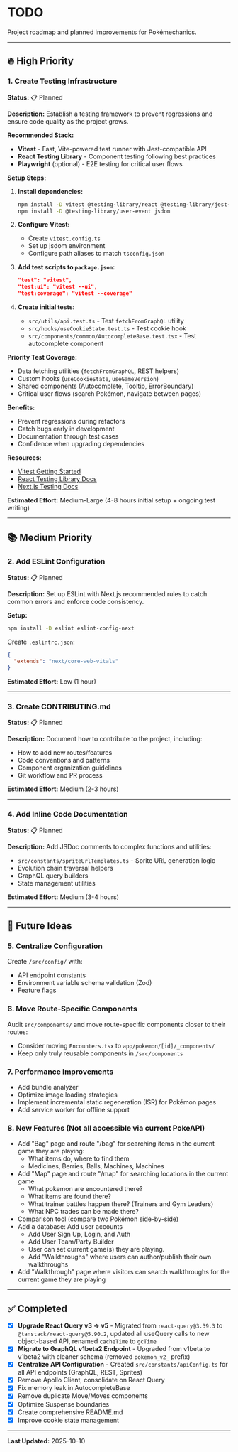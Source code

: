 # TODO

Project roadmap and planned improvements for Pokémechanics.

---

## 🔥 High Priority

### 1. Create Testing Infrastructure

**Status:** 📋 Planned

**Description:**
Establish a testing framework to prevent regressions and ensure code quality as the project grows.

**Recommended Stack:**

- **Vitest** - Fast, Vite-powered test runner with Jest-compatible API
- **React Testing Library** - Component testing following best practices
- **Playwright** (optional) - E2E testing for critical user flows

**Setup Steps:**

1. **Install dependencies:**

   ```bash
   npm install -D vitest @testing-library/react @testing-library/jest-dom
   npm install -D @testing-library/user-event jsdom
   ```

2. **Configure Vitest:**

   - Create `vitest.config.ts`
   - Set up jsdom environment
   - Configure path aliases to match `tsconfig.json`

3. **Add test scripts to `package.json`:**

   ```json
   "test": "vitest",
   "test:ui": "vitest --ui",
   "test:coverage": "vitest --coverage"
   ```

4. **Create initial tests:**
   - `src/utils/api.test.ts` - Test `fetchFromGraphQL` utility
   - `src/hooks/useCookieState.test.ts` - Test cookie hook
   - `src/components/common/AutocompleteBase.test.tsx` - Test autocomplete component

**Priority Test Coverage:**

- Data fetching utilities (`fetchFromGraphQL`, REST helpers)
- Custom hooks (`useCookieState`, `useGameVersion`)
- Shared components (Autocomplete, Tooltip, ErrorBoundary)
- Critical user flows (search Pokémon, navigate between pages)

**Benefits:**

- Prevent regressions during refactors
- Catch bugs early in development
- Documentation through test cases
- Confidence when upgrading dependencies

**Resources:**

- [Vitest Getting Started](https://vitest.dev/guide/)
- [React Testing Library Docs](https://testing-library.com/docs/react-testing-library/intro/)
- [Next.js Testing Docs](https://nextjs.org/docs/app/building-your-application/testing/vitest)

**Estimated Effort:** Medium-Large (4-8 hours initial setup + ongoing test writing)

---

## 📚 Medium Priority

### 2. Add ESLint Configuration

**Status:** 📋 Planned

**Description:**
Set up ESLint with Next.js recommended rules to catch common errors and enforce code consistency.

**Setup:**

```bash
npm install -D eslint eslint-config-next
```

Create `.eslintrc.json`:

```json
{
  "extends": "next/core-web-vitals"
}
```

**Estimated Effort:** Low (1 hour)

---

### 3. Create CONTRIBUTING.md

**Status:** 📋 Planned

**Description:**
Document how to contribute to the project, including:

- How to add new routes/features
- Code conventions and patterns
- Component organization guidelines
- Git workflow and PR process

**Estimated Effort:** Medium (2-3 hours)

---

### 4. Add Inline Code Documentation

**Status:** 📋 Planned

**Description:**
Add JSDoc comments to complex functions and utilities:

- `src/constants/spriteUrlTemplates.ts` - Sprite URL generation logic
- Evolution chain traversal helpers
- GraphQL query builders
- State management utilities

**Estimated Effort:** Medium (3-4 hours)

---

## 🚀 Future Ideas

### 5. Centralize Configuration

Create `/src/config/` with:

- API endpoint constants
- Environment variable schema validation (Zod)
- Feature flags

### 6. Move Route-Specific Components

Audit `src/components/` and move route-specific components closer to their routes:

- Consider moving `Encounters.tsx` to `app/pokemon/[id]/_components/`
- Keep only truly reusable components in `/src/components`

### 7. Performance Improvements

- Add bundle analyzer
- Optimize image loading strategies
- Implement incremental static regeneration (ISR) for Pokémon pages
- Add service worker for offline support

### 8. New Features (Not all accessible via current PokeAPI)

- Add "Bag" page and route "/bag" for searching items in the current game they are playing:
  - What items do, where to find them
  - Medicines, Berries, Balls, Machines, Machines
- Add "Map" page and route "/map" for searching locations in the current game
  - What pokemon are encountered there?
  - What items are found there?
  - What trainer battles happen there? (Trainers and Gym Leaders)
  - What NPC trades can be made there?
- Comparison tool (compare two Pokémon side-by-side)
- Add a database: Add user accounts
  - Add User Sign Up, Login, and Auth
  - Add User Team/Party Builder
  - User can set current game(s) they are playing.
  - Add "Walkthroughs" where users can author/publish their own walkthroughs
- Add "Walkthrough" page where visitors can search walkthroughs for the current game they are playing

---

## ✅ Completed

- [x] **Upgrade React Query v3 → v5** - Migrated from `react-query@3.39.3` to `@tanstack/react-query@5.90.2`, updated all useQuery calls to new object-based API, renamed `cacheTime` to `gcTime`
- [x] **Migrate to GraphQL v1beta2 Endpoint** - Upgraded from v1beta to v1beta2 with cleaner schema (removed `pokemon_v2_` prefix)
- [x] **Centralize API Configuration** - Created `src/constants/apiConfig.ts` for all API endpoints (GraphQL, REST, Sprites)
- [x] Remove Apollo Client, consolidate on React Query
- [x] Fix memory leak in AutocompleteBase
- [x] Remove duplicate Move/Moves components
- [x] Optimize Suspense boundaries
- [x] Create comprehensive README.md
- [x] Improve cookie state management

---

**Last Updated:** 2025-10-10
